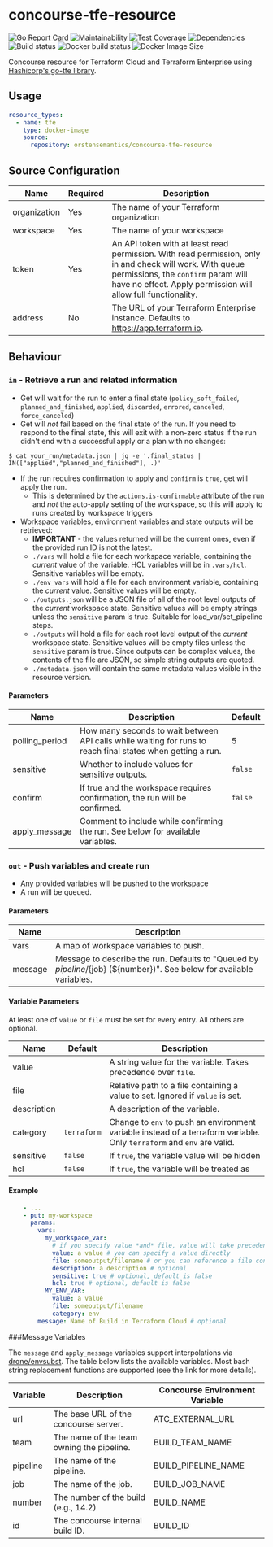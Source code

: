 # concourse-tfe-resource

[![Go Report Card](https://goreportcard.com/badge/github.com/orstensemantics/concourse-tfe-resource)](https://goreportcard.com/report/github.com/orstensemantics/concourse-tfe-resource)
[![Maintainability](https://api.codeclimate.com/v1/badges/7dd55f613030fef89324/maintainability)](https://codeclimate.com/github/orstensemantics/concourse-tfe-resource/maintainability)
[![Test Coverage](https://api.codeclimate.com/v1/badges/7dd55f613030fef89324/test_coverage)](https://codeclimate.com/github/orstensemantics/concourse-tfe-resource/test_coverage)
[![Dependencies](https://img.shields.io/librariesio/github/orstensemantics/concourse-tfe-resource)](https://libraries.io/github/orstensemantics/concourse-tfe-resource)
![Build status](https://github.com/orstensemantics/concourse-tfe-resource/workflows/tests/badge.svg)
![Docker build status](https://img.shields.io/docker/cloud/build/orstensemantics/concourse-tfe-resource)
![Docker Image Size](https://img.shields.io/docker/image-size/orstensemantics/concourse-tfe-resource)

Concourse resource for Terraform Cloud and Terraform Enterprise using [Hashicorp's go-tfe library](https://github.com/hashicorp/go-tfe).

## Usage
```yaml
resource_types:
  - name: tfe
    type: docker-image
    source:
      repository: orstensemantics/concourse-tfe-resource
```

## Source Configuration
Name | Required | Description |
---|---|---|
organization|Yes|The name of your Terraform organization
workspace|Yes|The name of your workspace
token|Yes|An API token with at least read permission. With read permission, only in and check will work. With queue permissions, the `confirm` param will have no effect. Apply permission will allow full functionality. 
address|No|The URL of your Terraform Enterprise instance. Defaults to https://app.terraform.io.

## Behaviour
### `in` - Retrieve a run and related information

* Get will wait for the run to enter a final state (`policy_soft_failed`,
`planned_and_finished`, `applied`, `discarded`, `errored`, `canceled`, `force_canceled`)
* Get will *not* fail based on the final state of the run. If you need to respond to the final state, this will exit with
a non-zero status if the run didn't end with a successful apply or a plan with no changes:
 ```shell script
 $ cat your_run/metadata.json | jq -e '.final_status | IN(["applied","planned_and_finished"], .)'
 ```
* If the run requires confirmation to apply and `confirm` is `true`, get will apply the run.
    * This is determined by the `actions.is-confirmable` attribute of the run and *not* the auto-apply setting of the
    workspace, so this will apply to runs created by workspace triggers
* Workspace variables, environment variables and state outputs will be retrieved:
    * **IMPORTANT** - the values returned will be the current ones, even if the provided run ID is not the latest.
    * `./vars` will hold a file for each workspace variable, containing the *current* value of the variable. HCL
     variables will be in `.vars/hcl`. Sensitive variables will be empty.
    * `./env_vars` will hold a file for each environment variable, containing the *current* value. Sensitive values
     will be empty.
    * `./outputs.json` will be a JSON file of all of the root level outputs of the *current* workspace state. Sensitive
     values will be empty strings unless the `sensitive` param is true. Suitable for load_var/set_pipeline steps.
    * `./outputs` will hold a file for each root level output of the *current* workspace state. Sensitive values will be
    empty files unless the `sensitive` param is true. Since outputs can be complex values, the contents of the file are
    JSON, so simple string outputs are quoted.
    * `./metadata.json` will contain the same metadata values visible in the resource version.

#### Parameters
Name|Description|Default
---|---|---|
polling_period|How many seconds to wait between API calls while waiting for runs to reach final states when getting a run.|5
sensitive|Whether to include values for sensitive outputs.|`false`
confirm|If true and the workspace requires confirmation, the run will be confirmed.|`false`
apply_message|Comment to include while confirming the run. See below for available variables.|

### `out` - Push variables and create run

* Any provided variables will be pushed to the workspace
* A run will be queued.

#### Parameters
Name|Description
---|---
vars|A map of workspace variables to push.
message|Message to describe the run. Defaults to "Queued by ${pipeline}/${job} (${number})". See below for available variables.

#### Variable Parameters

At least one of `value` or `file` must be set for every entry. All others are optional.

Name|Default|Description
---|---|---
value| |A string value for the variable. Takes precedence over `file`.
file| |Relative path to a file containing a value to set. Ignored if `value` is set.
description| |A description of the variable.
category|`terraform`|Change to `env` to push an environment variable instead of a terraform variable. Only `terraform` and `env` are valid.
sensitive|`false`|If `true`, the variable value will be hidden
hcl|`false`|If `true`, the variable will be treated as


#### Example

```yaml
    - ...
    - put: my-workspace
      params:
        vars:
          my_workspace_var:
            # if you specify value *and* file, value will take precedence
            value: a value # you can specify a value directly
            file: someoutput/filename # or you can reference a file containing the value
            description: a description # optional 
            sensitive: true # optional, default is false
            hcl: true # optional, default is false
          MY_ENV_VAR:
            value: a value
            file: someoutput/filename
            category: env
        message: Name of Build in Terraform Cloud # optional
```

###Message Variables

The `message` and `apply_message` variables support interpolations via [drone/envsubst](https://github.com/drone/envsubst).
The table below lists the available variables. Most bash string replacement functions are supported (see the link for more details).

Variable|Description|Concourse Environment Variable
---|---|---
url|The base URL of the concourse server.|ATC_EXTERNAL_URL
team|The name of the team owning the pipeline. |BUILD_TEAM_NAME
pipeline|The name of the pipeline.|BUILD_PIPELINE_NAME
job|The name of the job.|BUILD_JOB_NAME
number|The number of the build (e.g., 14.2)|BUILD_NAME
id|The concourse internal build ID.|BUILD_ID

